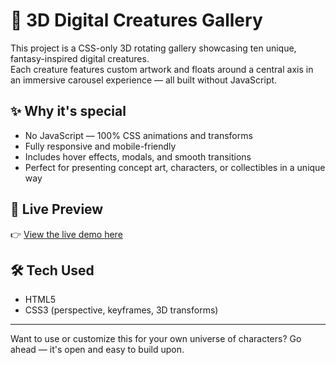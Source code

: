 # 🐉 3D Digital Creatures Gallery

This project is a CSS-only 3D rotating gallery showcasing ten unique, fantasy-inspired digital creatures.  
Each creature features custom artwork and floats around a central axis in an immersive carousel experience — all built without JavaScript.

## ✨ Why it's special

- No JavaScript — 100% CSS animations and transforms  
- Fully responsive and mobile-friendly  
- Includes hover effects, modals, and smooth transitions  
- Perfect for presenting concept art, characters, or collectibles in a unique way

## 🚀 Live Preview

👉 [View the live demo here](https://gleeful-churros-801e9e.netlify.app/)

## 🛠️ Tech Used

- HTML5  
- CSS3 (perspective, keyframes, 3D transforms)

---

Want to use or customize this for your own universe of characters? Go ahead — it's open and easy to build upon.
